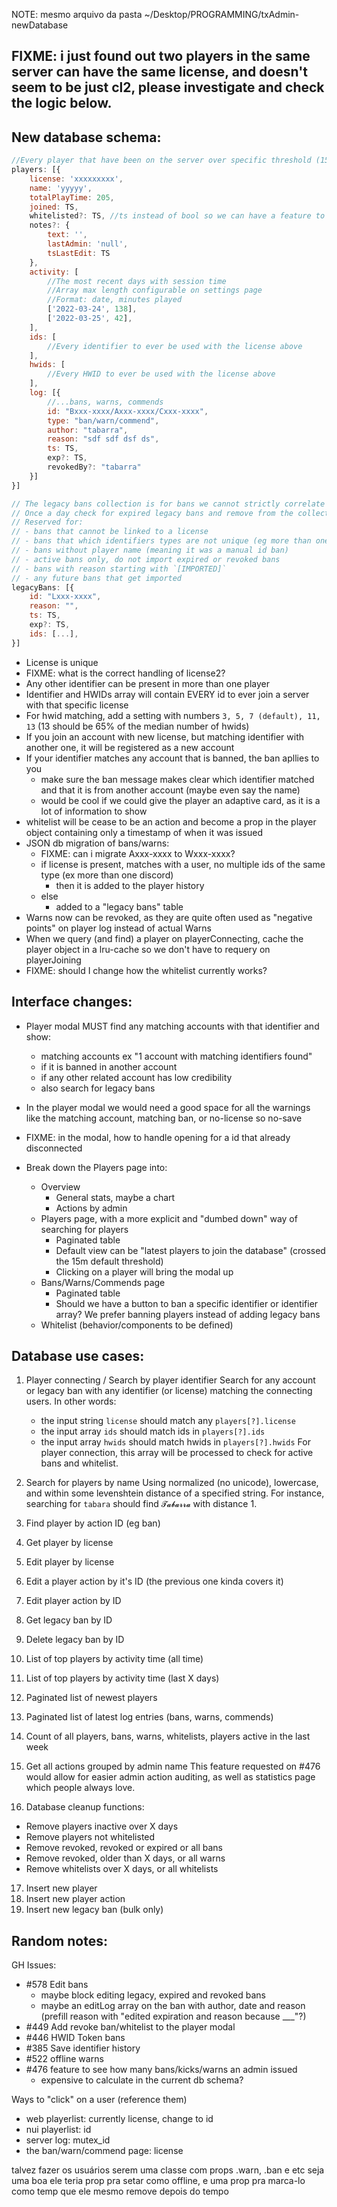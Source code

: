 NOTE: mesmo arquivo da pasta ~/Desktop/PROGRAMMING/txAdmin-newDatabase

## FIXME: i just found out two players in the same server can have the same license, and doesn't seem to be just cl2, please investigate and check the logic below.

## New database schema:
```js
//Every player that have been on the server over specific threshold (15m default) gets added to the database
players: [{ 
    license: 'xxxxxxxxx',
    name: 'yyyyy',
    totalPlayTime: 205,
    joined: TS,
    whitelisted?: TS, //ts instead of bool so we can have a feature to automatically remove WL after xxx days
    notes?: {
        text: '',
        lastAdmin: 'null',
        tsLastEdit: TS
    },
    activity: [
        //The most recent days with session time
        //Array max length configurable on settings page
        //Format: date, minutes played
        ['2022-03-24', 138],
        ['2022-03-25', 42],
    ],
    ids: [
        //Every identifier to ever be used with the license above
    ],
    hwids: [
        //Every HWID to ever be used with the license above
    ],
    log: [{
        //...bans, warns, commends
        id: "Bxxx-xxxx/Axxx-xxxx/Cxxx-xxxx",
        type: "ban/warn/commend",
        author: "tabarra",
        reason: "sdf sdf dsf ds",
        ts: TS,
        exp?: TS,
        revokedBy?: "tabarra"
    }]
}]

// The legacy bans collection is for bans we cannot strictly correlate to a player while migrating
// Once a day check for expired legacy bans and remove from the collection
// Reserved for:
// - bans that cannot be linked to a license
// - bans that which identifiers types are not unique (eg more than one "discord:")
// - bans without player name (meaning it was a manual id ban)
// - active bans only, do not import expired or revoked bans
// - bans with reason starting with `[IMPORTED]`
// - any future bans that get imported
legacyBans: [{
    id: "Lxxx-xxxx",
    reason: "",
    ts: TS,
    exp?: TS,
    ids: [...],
}]
```

- License is unique
- FIXME: what is the correct handling of license2?
- Any other identifier can be present in more than one player
- Identifier and HWIDs array will contain EVERY id to ever join a server with that specific license
- For hwid matching, add a setting with numbers `3, 5, 7 (default), 11, 13` (13 should be 65% of the median number of hwids)
- If you join an account with new license, but matching identifier with another one, it will be registered as a new account
- If your identifier matches any account that is banned, the ban apllies to you
    - make sure the ban message makes clear which identifier matched and that it is from another account (maybe even say the name)
    - would be cool if we could give the player an adaptive card, as it is a lot of information to show
- whitelist will be cease to be an action and become a prop in the player object containing only a timestamp of when it was issued
- JSON db migration of bans/warns:
    - FIXME: can i migrate Axxx-xxxx to Wxxx-xxxx?
    - if license is present, matches with a user, no multiple ids of the same type (ex more than one discord)
        - then it is added to the player history
    - else
        - added to a "legacy bans" table
- Warns now can be revoked, as they are quite often used as "negative points" on player log instead of actual Warns 
- When we query (and find) a player on playerConnecting, cache the player object in a lru-cache so we don't have to requery on playerJoining
- FIXME: should I change how the whitelist currently works?


## Interface changes:
- Player modal MUST find any matching accounts with that identifier and show:
    - matching accounts ex "1 account with matching identifiers found"
    - if it is banned in another account
    - if any other related account has low credibility
    - also search for legacy bans
- In the player modal we would need a good space for all the warnings like the matching account, matching ban, or no-license so no-save
- FIXME: in the modal, how to handle opening for a id that already disconnected

- Break down the Players page into:
    - Overview
        - General stats, maybe a chart
        - Actions by admin
    - Players page, with a more explicit and "dumbed down" way of searching for players
        - Paginated table
        - Default view can be "latest players to join the database" (crossed the 15m default threshold)
        - Clicking on a player will bring the modal up
    - Bans/Warns/Commends page
        - Paginated table
        - Should we have a button to ban a specific identifier or identifier array? We prefer banning players instead of adding legacy bans
    - Whitelist (behavior/components to be defined)


## Database use cases:
1. Player connecting / Search by player identifier
Search for any account or legacy ban with any identifier (or license) matching the connecting users.
In other words:
    - the input string `license` should match any `players[?].license`
    - the input array `ids` should match ids in `players[?].ids`
    - the input array `hwids` should match hwids in `players[?].hwids`
For player connection, this array will be processed to check for active bans and whitelist.

2. Search for players by name
Using normalized (no unicode), lowercase, and within some levenshtein distance of a specified string.
For instance, searching for `tabara` should find `𝓣𝓪𝓫𝓪𝓻𝓻𝓪` with distance 1.

3. Find player by action ID (eg ban)
4. Get player by license
5. Edit player by license
6. Edit a player action by it's ID (the previous one kinda covers it)
7. Edit player action by ID
8. Get legacy ban by ID
9. Delete legacy ban by ID

10. List of top players by activity time (all time)
11. List of top players by activity time (last X days)
12. Paginated list of newest players
13. Paginated list of latest log entries (bans, warns, commends)

14. Count of all players, bans, warns, whitelists, players active in the last week
15. Get all actions grouped by admin name
This feature requested on #476 would allow for easier admin action auditing, as well as statistics page which people always love.

16. Database cleanup functions:
- Remove players inactive over X days
- Remove players not whitelisted
- Remove revoked, revoked or expired or all bans
- Remove revoked, older than X days, or all warns
- Remove whitelists over X days, or all whitelists

17. Insert new player
18. Insert new player action
19. Insert new legacy ban (bulk only)


## Random notes:
GH Issues:
- #578 Edit bans
    - maybe block editing legacy, expired and revoked bans
    - maybe an editLog array on the ban with author, date and reason (prefill reason with "edited expiration and reason because ___"?)
- #449 Add revoke ban/whitelist to the player modal
- #446 HWID Token bans
- #385 Save identifier history
- #522 offline warns
- #476 feature to see how many bans/kicks/warns an admin issued
    - expensive to calculate in the current db schema?

Ways to "click" on a user (reference them)
- web playerlist: currently license, change to id
- nui playerlist: id
- server log: mutex_id
- the ban/warn/commend page: license


talvez fazer os usuários serem uma classe com props .warn, .ban e etc seja uma boa
ele teria prop pra setar como offline, e uma prop pra marca-lo como temp que ele mesmo remove depois do tempo
